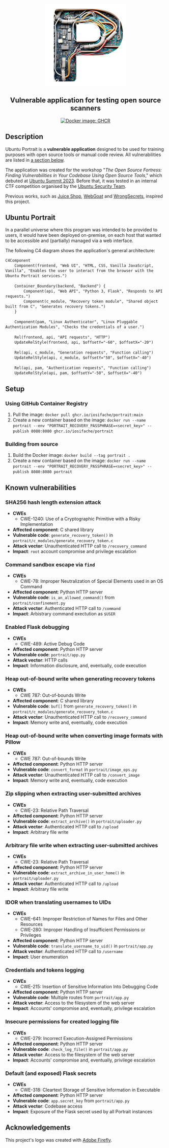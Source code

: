 <p align="center">
    <img src="others/logo.png" height="256" alt="Ubuntu Portrait logo"/>
</p>
<h2 align="center">Vulnerable application for testing open source scanners</h2>
<p align="center" float="left">
    <a href="https://github.com/iosifache/oss_fortress/pkgs/container/portrait">
      <img src="https://img.shields.io/badge/Docker_image-GHCR-blue?logo=docker" height="17" alt="Docker image: GHCR"/>
    </a>
</p>

## Description

Ubuntu Portrait is a **vulnerable application** designed to be used for training purposes with open source tools or manual code review. All vulnerabilities are listed in [a section below](#known-vulnerabilities).

The application was created for the workshop "*The Open Source Fortress: Finding Vulnerabilities in Your Codebase Using Open Source Tools*," which debuted at [Ubuntu Summit 2023](https://events.canonical.com/event/31/contributions/219). Before that, it was tested in an internal CTF competition organised by the [Ubuntu Security Team](https://wiki.ubuntu.com/SecurityTeam).

Previous works, such as [Juice Shop](https://owasp.org/www-project-juice-shop), [WebGoat](https://github.com/WebGoat/WebGoat) and [WrongSecrets](https://owasp.org/www-project-juice-shop), inspired this project.

## Ubuntu Portrait

In a parallel universe where this program was intended to be provided to users, it would have been deployed on-premise, on each host that wanted to be accessible and (partially) managed via a web interface.

The following C4 diagram shows the application's general architecture:

```mermaid
C4Component
    Component(frontend, "Web UI", "HTML, CSS, Vanilla JavaScript, Vanilla", "Enables the user to interact from the browser with the Ubuntu Portrait services.")
    
    Container_Boundary(backend, "Backend") {
        Component(api, "Web API", "Python 3, Flask", "Responds to API requests.")
        Component(c_module, "Recovery token module", "Shared object built from C", "Generates recovery tokens.")
    }

    Component(pam, "Linux Authenticator", "Linux Pluggable Authentication Modules", "Checks the credentials of a user.")

    Rel(frontend, api, "API requests", "HTTP")
    UpdateRelStyle(frontend, api, $offsetY="-60", $offsetX="-20")

    Rel(api, c_module, "Generation requests", "Function calling")
    UpdateRelStyle(api, c_module, $offsetY="50", $offsetX="-40")

    Rel(api, pam, "Authentication requests", "Function calling")
    UpdateRelStyle(api, pam, $offsetY="-50", $offsetX="-40")
```

## Setup

### Using GitHub Container Registry

1. Pull the image: `docker pull ghcr.io/iosifache/portrait:main`
2. Create a new container based on the image: `docker run --name portrait --env "PORTRAIT_RECOVERY_PASSPHRASE=<secret_key>" --publish 8080:8080 ghcr.io/iosifache/portrait`

### Building from source

1. Build the Docker image: `docker build --tag portrait .`
2. Create a new container based on the image: `docker run --name portrait --env "PORTRAIT_RECOVERY_PASSPHRASE=<secret_key>" --publish 8080:8080 portrait`

## Known vulnerabilities

### SHA256 hash length extension attack

- **CWEs**
  - CWE-1240: Use of a Cryptographic Primitive with a Risky Implementation
- **Affected component**: C shared library
- **Vulnerable code**: `generate_recovery_token()` in `portrait/c_modules/generate_recovery_token.c`
- **Attack vector**: Unauthenticated HTTP call to `/recovery_command`
- **Impact**: `root` account compromise and privilege escalation

### Command sandbox escape via `find`

- **CWEs**
  - CWE-78: Improper Neutralization of Special Elements used in an OS Command
- **Affected component**: Python HTTP server
- **Vulnerable code**: `is_an_allowed_command()` from `portrait/confinement.py`
- **Attack vector**: Authenticated HTTP call to `/command`
- **Impact**: Arbistrary command exectution as `$USER`

### Enabled Flask debugging

- **CWEs**
  - CWE-489: Active Debug Code
- **Affected component**: Python HTTP server
- **Vulnerable code**: `portrait/app.py`
- **Attack vector**: HTTP calls
- **Impact**: Information disclosure, and, eventually, code execution

### Heap out-of-bound write when generating recovery tokens

- **CWEs**
  - CWE 787: Out-of-bounds Write
- **Affected component**: C shared library
- **Vulnerable code**: `buf[]` from `generate_recovery_token()` in `portrait/c_modules/generate_recovery_token.c`
- **Attack vector**: Unauthenticated HTTP call to `/recovery_command`
- **Impact**: Memory write and, eventually, code execution

### Heap out-of-bound write when converting image formats with Pillow

- **CWEs**
  - CWE 787: Out-of-bounds Write
- **Affected component**: Python HTTP server
- **Vulnerable code**: `convert_format` in `portrait/image_ops.py`
- **Attack vector**: Unauthenticated HTTP call to `/convert_image`
- **Impact**: Memory write and, eventually, code execution

### Zip slipping when extracting user-submitted archives

- **CWEs**
  - CWE-23: Relative Path Traversal
- **Affected component**: Python HTTP server
- **Vulnerable code**: `extract_archive()` in `portrait/uploader.py`
- **Attack vector**: Authenticated HTTP call to `/upload`
- **Impact**: Arbitrary file write

### Arbitrary file write when extracting user-submitted archives

- **CWEs**
  - CWE-23: Relative Path Traversal
- **Affected component**: Python HTTP server
- **Vulnerable code**: `extract_archive_in_user_home()` in `portrait/uploader.py`
- **Attack vector**: Authenticated HTTP call to `/upload`
- **Impact**: Arbitrary file write

### IDOR when translating usernames to UIDs

- **CWEs**
  - CWE-641: Improper Restriction of Names for Files and Other Resources
  - CWE-280: Improper Handling of Insufficient Permissions or Privileges 
- **Affected component**: Python HTTP server
- **Vulnerable code**: `translate_username_to_uid()` in `portrait/app.py`
- **Attack vector**: Authenticated HTTP call to `/username`
- **Impact**: User enumeration

### Credentials and tokens logging

- **CWEs**
  - CWE-215: Insertion of Sensitive Information Into Debugging Code
- **Affected component**: Python HTTP server
- **Vulnerable code**: Multiple routes from `portrait/app.py`
- **Attack vector**: Access to the filesystem of the web server
- **Impact**: Accounts' compromise and, eventually, privilege escalation

### Insecure permissions for created logging file

- **CWEs**
  - CWE-279: Incorrect Execution-Assigned Permissions
- **Affected component**: Python HTTP server
- **Vulnerable code**: `check_log_file()` in `portrait/app.py`
- **Attack vector**: Access to the filesystem of the web server
- **Impact**: Accounts' compromise and, eventually, privilege escalation

### Default (and exposed) Flask secrets

- **CWEs**
  - CWE-318: Cleartext Storage of Sensitive Information in Executable
- **Affected component**: Python HTTP server
- **Vulnerable code**: `app.secret_key` from `portrait/app.py`
- **Attack vector**: Codebase access
- **Impact**: Exposure of the Flask secret used by all Portrait instances

## Acknowledgements

This project's logo was created with [Adobe Firefly](https://firefly.adobe.com).
